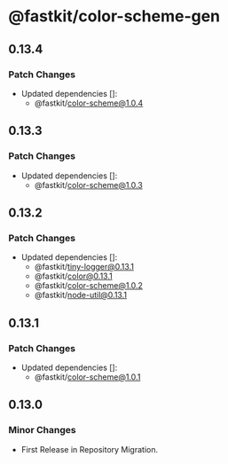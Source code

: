 # @fastkit/color-scheme-gen

## 0.13.4

### Patch Changes

- Updated dependencies []:
  - @fastkit/color-scheme@1.0.4

## 0.13.3

### Patch Changes

- Updated dependencies []:
  - @fastkit/color-scheme@1.0.3

## 0.13.2

### Patch Changes

- Updated dependencies []:
  - @fastkit/tiny-logger@0.13.1
  - @fastkit/color@0.13.1
  - @fastkit/color-scheme@1.0.2
  - @fastkit/node-util@0.13.1

## 0.13.1

### Patch Changes

- Updated dependencies []:
  - @fastkit/color-scheme@1.0.1

## 0.13.0

### Minor Changes

- First Release in Repository Migration.
